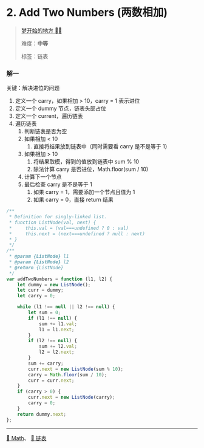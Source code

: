 # 2. Add Two Numbers (两数相加)

> [梦开始的地方 🧀🧀](https://www.acoier.com/2021/01/23/2.%20%E4%B8%A4%E6%95%B0%E7%9B%B8%E5%8A%A0%EF%BC%88%E4%B8%AD%E7%AD%89%EF%BC%89/)
>
> 难度：**中等**
>
> 标签：链表

### 解一

关键：解决进位的问题

1. 定义一个 carry，如果相加 > 10，carry = 1 表示进位
2. 定义一个 dummy 节点，链表头部占位
3. 定义一个 current，遍历链表
4. 遍历链表
   1. 判断链表是否为空
   2. 如果相加 < 10
      1. 直接将结果放到链表中（同时需要看 carry 是不是等于 1）
   3. 如果相加 > 10
      1. 将结果取模，得到的值放到链表中 sum % 10
      2. 除法计算 carry 是否进位，Math.floor(sum / 10)
   4. 计算下一个节点
   5. 最后检查 carry 是不是等于 1
      1. 如果 carry = 1，需要添加一个节点且值为 1
      2. 如果 carry = 0，直接 return 结果

```javascript
/**
 * Definition for singly-linked list.
 * function ListNode(val, next) {
 *     this.val = (val===undefined ? 0 : val)
 *     this.next = (next===undefined ? null : next)
 * }
 */
/**
 * @param {ListNode} l1
 * @param {ListNode} l2
 * @return {ListNode}
 */
var addTwoNumbers = function (l1, l2) {
	let dummy = new ListNode();
	let curr = dummy;
	let carry = 0;

	while (l1 !== null || l2 !== null) {
		let sum = 0;
		if (l1 !== null) {
			sum += l1.val;
			l1 = l1.next;
		}
		if (l2 !== null) {
			sum += l2.val;
			l2 = l2.next;
		}
		sum += carry;
		curr.next = new ListNode(sum % 10);
		carry = Math.floor(sum / 10);
		curr = curr.next;
	}
	if (carry > 0) {
		curr.next = new ListNode(carry);
		carry = 0;
	}
	return dummy.next;
};
```

---

[📐 Math](../%F0%9F%93%95%20JavaScript/%F0%9F%94%96%F3%A0%81%BD%F3%A0%81%BD%F3%A0%81%BD%F3%A0%81%BD%20%E6%A0%87%E5%87%86%E5%86%85%E7%BD%AE%E5%AF%B9%E8%B1%A1/%F0%9F%93%90%20Math.md)、
[💫 链表](../%F0%9F%8C%8C%20%E6%95%B0%E6%8D%AE%E7%BB%93%E6%9E%84%E4%B8%8E%E7%AE%97%E6%B3%95%E5%88%86%E6%9E%90/%F0%9F%92%AB%20%E9%93%BE%E8%A1%A8.md)
